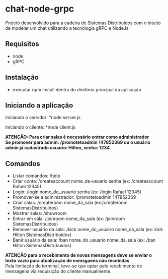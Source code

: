 # chat-node-grpc
Projeto desenvolvido para a cadeira de Sistemas Distribuidos com o intuito de modelar um chat utilizando a tecnologia gRPC e NodeJs

## Requisitos
* node 
* gRPC

## Instalação
* executar npm install dentro do diretório principal da aplicação

## Iniciando a aplicação
Iniciando o servidor:
*node server.js

Iniciando o cliente:
*node client.js

**ATENÇÃO: Para criar salas é necessário entrar como administrador** <br>
**Se promover para admin: /promotetoadmin 147852369 ou o usuário admin já cadastrado usuario: Hilton, senha: 1234**

## Comandos
* Listar comandos: /help
* Criar conta: /createaccount nome_de-usuario senha (ex: /createaccount Rafael 12345)
* Login: /login nome_de_usuario senha (ex: /login Rafael 12345)
* Promover-se a administrador: /promotetoadmin 147852369  
* Criar salas: /createroom nome_da_sala (ex:/createroom SistemasDistribuidos)
* Mostrar salas: /showroom
* Entrar em sala: /joinroom nome_da_sala (ex: /joinroom SistemasDistribuidos)
* Remover usuário da sala: /kick nome_do_usuario nome_da_sala (ex: kick Hilton SistemasDistribuidos)
* Banir usuário da sala: /ban nome_do_usuario nome_da_sala (ex: /ban Hilton SistemasDistribuidos)

**ATENÇÃO para o recebimento de novas mensagens deve se enviar o texto vazio para atualização de mensgaens não recebidas**<br>
Pela limitação do terminal, teve-se que optar pelo recebimento de mensagens via requisição do cliente manualmente.

